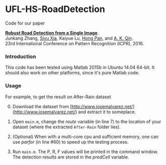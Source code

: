 # UFL-HS-RoadDetection

Code for our paper 

**[Robust Road Detection from a Single Image](https://doi.org/10.1109/ICPR.2016.7899743)**.  <br>
Junkang Zhang, 
[Siyu Xia](https://automation.seu.edu.cn/2019/0528/c24505a275207/page.htm), 
Kaiyue Lu, 
[Hong Pan](https://automation.seu.edu.cn/2019/0528/c24505a275206/page.htm), 
and [A. K. Qin](http://www.alexkaiqin.org/).  <br>
23rd International Conference on Pattern Recognition (ICPR), 2016. 

### Introduction

This code has been tested using Matlab 2015b in Ubuntu 14.04 64-bit. It should also work on other platforms, since it's pure Matlab code. 

### Usage

For example, to get the result on After-Rain dataset 

0. Download the dataset from [http://www.josemalvarez.net/](http://www.josemalvarez.net/) and extract it to someplace. 

1. Open `main.m`, change the *route* variable (in line 7) to the location of your dataset (where the extracted `After-Rain` folder lies). 

2. (Optional) When with a multi-core cpu and sufficient memory, one can use *parfor* (in line #60) to speed up the testing process. 
 
3. Run `main.m`. The P, R, F values will be printed in the command window. The detection results are stored in the *predCell* variable. 

